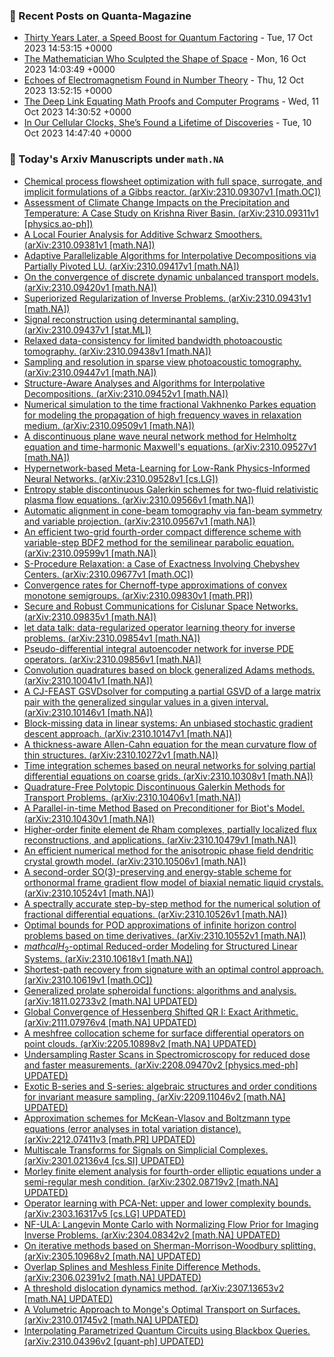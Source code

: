 ### 📝 Recent Posts on Quanta-Magazine
<!-- quanta starts -->
* <a href="https://www.quantamagazine.org/thirty-years-later-a-speed-boost-for-quantum-factoring-20231017/">Thirty Years Later, a Speed Boost for Quantum Factoring</a> - Tue, 17 Oct 2023 14:53:15 +0000
* <a href="https://www.quantamagazine.org/the-mathematician-who-shaped-string-theory-20231016/">The Mathematician Who Sculpted the Shape of Space</a> - Mon, 16 Oct 2023 14:03:49 +0000
* <a href="https://www.quantamagazine.org/echoes-of-electromagnetism-found-in-number-theory-20231012/">Echoes of Electromagnetism Found in Number Theory</a> - Thu, 12 Oct 2023 13:52:15 +0000
* <a href="https://www.quantamagazine.org/the-deep-link-equating-math-proofs-and-computer-programs-20231011/">The Deep Link Equating Math Proofs and Computer Programs</a> - Wed, 11 Oct 2023 14:30:52 +0000
* <a href="https://www.quantamagazine.org/in-our-cellular-clocks-shes-found-a-lifetime-of-discoveries-20231010/">In Our Cellular Clocks, She’s Found a Lifetime of Discoveries</a> - Tue, 10 Oct 2023 14:47:40 +0000
<!-- quanta ends -->
### 📝 Today's Arxiv Manuscripts under ``math.NA``
<!-- arxiv-math-na starts -->
* <a href="http://arxiv.org/abs/2310.09307">Chemical process flowsheet optimization with full space, surrogate, and implicit formulations of a Gibbs reactor. (arXiv:2310.09307v1 [math.OC])</a>
* <a href="http://arxiv.org/abs/2310.09311">Assessment of Climate Change Impacts on the Precipitation and Temperature: A Case Study on Krishna River Basin. (arXiv:2310.09311v1 [physics.ao-ph])</a>
* <a href="http://arxiv.org/abs/2310.09381">A Local Fourier Analysis for Additive Schwarz Smoothers. (arXiv:2310.09381v1 [math.NA])</a>
* <a href="http://arxiv.org/abs/2310.09417">Adaptive Parallelizable Algorithms for Interpolative Decompositions via Partially Pivoted LU. (arXiv:2310.09417v1 [math.NA])</a>
* <a href="http://arxiv.org/abs/2310.09420">On the convergence of discrete dynamic unbalanced transport models. (arXiv:2310.09420v1 [math.NA])</a>
* <a href="http://arxiv.org/abs/2310.09431">Superiorized Regularization of Inverse Problems. (arXiv:2310.09431v1 [math.NA])</a>
* <a href="http://arxiv.org/abs/2310.09437">Signal reconstruction using determinantal sampling. (arXiv:2310.09437v1 [stat.ML])</a>
* <a href="http://arxiv.org/abs/2310.09438">Relaxed data-consistency for limited bandwidth photoacoustic tomography. (arXiv:2310.09438v1 [math.NA])</a>
* <a href="http://arxiv.org/abs/2310.09447">Sampling and resolution in sparse view photoacoustic tomography. (arXiv:2310.09447v1 [math.NA])</a>
* <a href="http://arxiv.org/abs/2310.09452">Structure-Aware Analyses and Algorithms for Interpolative Decompositions. (arXiv:2310.09452v1 [math.NA])</a>
* <a href="http://arxiv.org/abs/2310.09509">Numerical simulation to the time fractional Vakhnenko Parkes equation for modeling the propagation of high frequency waves in relaxation medium. (arXiv:2310.09509v1 [math.NA])</a>
* <a href="http://arxiv.org/abs/2310.09527">A discontinuous plane wave neural network method for Helmholtz equation and time-harmonic Maxwell's equations. (arXiv:2310.09527v1 [math.NA])</a>
* <a href="http://arxiv.org/abs/2310.09528">Hypernetwork-based Meta-Learning for Low-Rank Physics-Informed Neural Networks. (arXiv:2310.09528v1 [cs.LG])</a>
* <a href="http://arxiv.org/abs/2310.09566">Entropy stable discontinuous Galerkin schemes for two-fluid relativistic plasma flow equations. (arXiv:2310.09566v1 [math.NA])</a>
* <a href="http://arxiv.org/abs/2310.09567">Automatic alignment in cone-beam tomography via fan-beam symmetry and variable projection. (arXiv:2310.09567v1 [math.NA])</a>
* <a href="http://arxiv.org/abs/2310.09599">An efficient two-grid fourth-order compact difference scheme with variable-step BDF2 method for the semilinear parabolic equation. (arXiv:2310.09599v1 [math.NA])</a>
* <a href="http://arxiv.org/abs/2310.09677">S-Procedure Relaxation: a Case of Exactness Involving Chebyshev Centers. (arXiv:2310.09677v1 [math.OC])</a>
* <a href="http://arxiv.org/abs/2310.09830">Convergence rates for Chernoff-type approximations of convex monotone semigroups. (arXiv:2310.09830v1 [math.PR])</a>
* <a href="http://arxiv.org/abs/2310.09835">Secure and Robust Communications for Cislunar Space Networks. (arXiv:2310.09835v1 [math.NA])</a>
* <a href="http://arxiv.org/abs/2310.09854">let data talk: data-regularized operator learning theory for inverse problems. (arXiv:2310.09854v1 [math.NA])</a>
* <a href="http://arxiv.org/abs/2310.09856">Pseudo-differential integral autoencoder network for inverse PDE operators. (arXiv:2310.09856v1 [math.NA])</a>
* <a href="http://arxiv.org/abs/2310.10041">Convolution quadratures based on block generalized Adams methods. (arXiv:2310.10041v1 [math.NA])</a>
* <a href="http://arxiv.org/abs/2310.10146">A CJ-FEAST GSVDsolver for computing a partial GSVD of a large matrix pair with the generalized singular values in a given interval. (arXiv:2310.10146v1 [math.NA])</a>
* <a href="http://arxiv.org/abs/2310.10147">Block-missing data in linear systems: An unbiased stochastic gradient descent approach. (arXiv:2310.10147v1 [math.NA])</a>
* <a href="http://arxiv.org/abs/2310.10272">A thickness-aware Allen-Cahn equation for the mean curvature flow of thin structures. (arXiv:2310.10272v1 [math.NA])</a>
* <a href="http://arxiv.org/abs/2310.10308">Time integration schemes based on neural networks for solving partial differential equations on coarse grids. (arXiv:2310.10308v1 [math.NA])</a>
* <a href="http://arxiv.org/abs/2310.10406">Quadrature-Free Polytopic Discontinuous Galerkin Methods for Transport Problems. (arXiv:2310.10406v1 [math.NA])</a>
* <a href="http://arxiv.org/abs/2310.10430">A Parallel-in-time Method Based on Preconditioner for Biot's Model. (arXiv:2310.10430v1 [math.NA])</a>
* <a href="http://arxiv.org/abs/2310.10479">Higher-order finite element de Rham complexes, partially localized flux reconstructions, and applications. (arXiv:2310.10479v1 [math.NA])</a>
* <a href="http://arxiv.org/abs/2310.10506">An efficient numerical method for the anisotropic phase field dendritic crystal growth model. (arXiv:2310.10506v1 [math.NA])</a>
* <a href="http://arxiv.org/abs/2310.10524">A second-order SO(3)-preserving and energy-stable scheme for orthonormal frame gradient flow model of biaxial nematic liquid crystals. (arXiv:2310.10524v1 [math.NA])</a>
* <a href="http://arxiv.org/abs/2310.10526">A spectrally accurate step-by-step method for the numerical solution of fractional differential equations. (arXiv:2310.10526v1 [math.NA])</a>
* <a href="http://arxiv.org/abs/2310.10552">Optimal bounds for POD approximations of infinite horizon control problems based on time derivatives. (arXiv:2310.10552v1 [math.NA])</a>
* <a href="http://arxiv.org/abs/2310.10618">$mathcal{H}_2$-optimal Reduced-order Modeling for Structured Linear Systems. (arXiv:2310.10618v1 [math.NA])</a>
* <a href="http://arxiv.org/abs/2310.10619">Shortest-path recovery from signature with an optimal control approach. (arXiv:2310.10619v1 [math.OC])</a>
* <a href="http://arxiv.org/abs/1811.02733">Generalized prolate spheroidal functions: algorithms and analysis. (arXiv:1811.02733v2 [math.NA] UPDATED)</a>
* <a href="http://arxiv.org/abs/2111.07976">Global Convergence of Hessenberg Shifted QR I: Exact Arithmetic. (arXiv:2111.07976v4 [math.NA] UPDATED)</a>
* <a href="http://arxiv.org/abs/2205.10898">A meshfree collocation scheme for surface differential operators on point clouds. (arXiv:2205.10898v2 [math.NA] UPDATED)</a>
* <a href="http://arxiv.org/abs/2208.09470">Undersampling Raster Scans in Spectromicroscopy for reduced dose and faster measurements. (arXiv:2208.09470v2 [physics.med-ph] UPDATED)</a>
* <a href="http://arxiv.org/abs/2209.11046">Exotic B-series and S-series: algebraic structures and order conditions for invariant measure sampling. (arXiv:2209.11046v2 [math.NA] UPDATED)</a>
* <a href="http://arxiv.org/abs/2212.07411">Approximation schemes for McKean-Vlasov and Boltzmann type equations (error analyses in total variation distance). (arXiv:2212.07411v3 [math.PR] UPDATED)</a>
* <a href="http://arxiv.org/abs/2301.02136">Multiscale Transforms for Signals on Simplicial Complexes. (arXiv:2301.02136v4 [cs.SI] UPDATED)</a>
* <a href="http://arxiv.org/abs/2302.08719">Morley finite element analysis for fourth-order elliptic equations under a semi-regular mesh condition. (arXiv:2302.08719v2 [math.NA] UPDATED)</a>
* <a href="http://arxiv.org/abs/2303.16317">Operator learning with PCA-Net: upper and lower complexity bounds. (arXiv:2303.16317v5 [cs.LG] UPDATED)</a>
* <a href="http://arxiv.org/abs/2304.08342">NF-ULA: Langevin Monte Carlo with Normalizing Flow Prior for Imaging Inverse Problems. (arXiv:2304.08342v2 [math.NA] UPDATED)</a>
* <a href="http://arxiv.org/abs/2305.10968">On iterative methods based on Sherman-Morrison-Woodbury splitting. (arXiv:2305.10968v2 [math.NA] UPDATED)</a>
* <a href="http://arxiv.org/abs/2306.02391">Overlap Splines and Meshless Finite Difference Methods. (arXiv:2306.02391v2 [math.NA] UPDATED)</a>
* <a href="http://arxiv.org/abs/2307.13653">A threshold dislocation dynamics method. (arXiv:2307.13653v2 [math.NA] UPDATED)</a>
* <a href="http://arxiv.org/abs/2310.01745">A Volumetric Approach to Monge's Optimal Transport on Surfaces. (arXiv:2310.01745v2 [math.NA] UPDATED)</a>
* <a href="http://arxiv.org/abs/2310.04396">Interpolating Parametrized Quantum Circuits using Blackbox Queries. (arXiv:2310.04396v2 [quant-ph] UPDATED)</a>
<!-- arxiv-math-na ends -->
